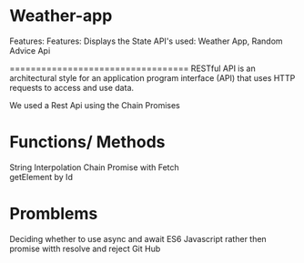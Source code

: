 # Weather-app 
Features: 
Features: Displays the State 
API's used: Weather App, Random Advice Api


==================================
 RESTful API is an architectural style for an application program interface (API) that uses HTTP requests to access and use data. 
 
 We used a Rest Api using the Chain Promises
 
 Functions/ Methods
 ============= 
 
 String Interpolation
 Chain Promise with Fetch  
 getElement by Id 
 

Promblems
========= 
Deciding whether to use async and await ES6 Javascript rather then promise witth resolve and reject
Git Hub 
